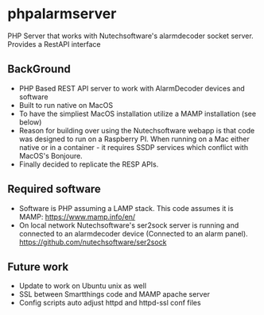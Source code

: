 # phpalarmserver
PHP Server that works with Nutechsoftware's alarmdecoder socket server.  Provides a RestAPI interface

## BackGround
* PHP Based REST API server to work with AlarmDecoder devices and software
* Built to run native on MacOS
* To have the simpliest MacOS installation utilize a MAMP installation (see below)
* Reason for building over using the Nutechsoftware webapp is that code was designed to run on a Raspberry PI.  When running on a Mac either native or in a container - it requires SSDP services which conflict with MacOS's Bonjoure.  
* Finally decided to replicate the RESP APIs.


## Required software
* Software is PHP assuming a LAMP stack.  This code assumes it is MAMP: https://www.mamp.info/en/
* On local network Nutechsoftware's ser2sock server is running and connected to an alarmdecoder device (Connected to an alarm panel).  https://github.com/nutechsoftware/ser2sock

## Future work
* Update to work on Ubuntu unix as well
* SSL between Smartthings code and MAMP apache server
* Config scripts auto adjust httpd and httpd-ssl conf files

